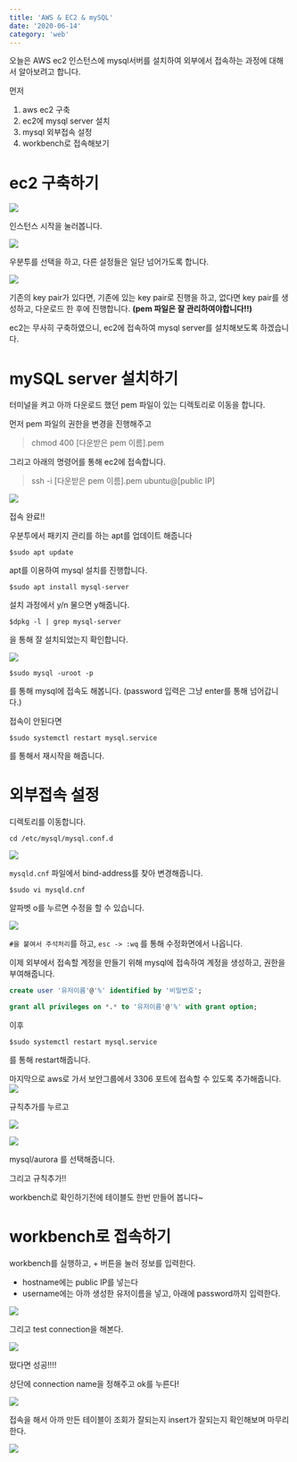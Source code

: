 ```yaml
---
title: 'AWS & EC2 & mySQL'
date: '2020-06-14'
category: 'web'
---
```


오늘은 AWS ec2 인스턴스에 mysql서버를 설치하여 외부에서 접속하는 과정에 대해서 알아보려고 합니다.

먼저
1. aws ec2 구축
2. ec2에 mysql server 설치
3. mysql 외부접속 설정
4. workbench로 접속해보기

# ec2 구축하기
![](https://images.velog.io/images/jotang/post/2dff6f0e-a83c-41e0-8186-39d43b7ab900/image.png)

인스턴스 시작을 눌러봅니다.

![](https://images.velog.io/images/jotang/post/9b86ffd9-6b91-4598-b7a2-35cd4a46b55b/image.png)

우분투를 선택을 하고, 다른 설정들은 일단 넘어가도록 합니다.

![](https://images.velog.io/images/jotang/post/a0551d59-7a98-499c-beda-17690d040a44/image.png)

기존의 key pair가 있다면, 기존에 있는 key pair로 진행을 하고, 없다면 key pair를 생성하고, 다운로드 한 후에 진행합니다.
**(pem 파일은 잘 관리하여야합니다!!)**

ec2는 무사히 구축하였으니, ec2에 접속하여 mysql server를 설치해보도록 하겠습니다.

# mySQL server 설치하기

터미널을 켜고 아까 다운로드 했던 pem 파일이 있는 디렉토리로 이동을 합니다.

먼저 pem 파일의 권한을 변경을 진행해주고

>chmod 400 [다운받은 pem 이름].pem

그리고 아래의 명령어를 통해 ec2에 접속합니다.
>ssh -i [다운받은 pem 이름].pem ubuntu@[public IP]

![](https://images.velog.io/images/jotang/post/1f8b3022-a3e9-4275-bb78-ba2873325c02/image.png)

접속 완료!!

우분투에서 패키지 관리를 하는 apt를 업데이트 해줍니다
```
$sudo apt update
```

apt를 이용하여 mysql 설치를 진행합니다.
```
$sudo apt install mysql-server
```
설치 과정에서 y/n 물으면 y해줍니다.

```
$dpkg -l | grep mysql-server
````
을 통해 잘 설치되었는지 확인합니다.

![](https://images.velog.io/images/jotang/post/8474d18d-7289-4f01-b106-55e656e25065/image.png)

```
$sudo mysql -uroot -p
````
를 통해 mysql에 접속도 해봅니다.
(password 입력은 그냥 enter를 통해 넘어갑니다.)

접속이 안된다면 
```
$sudo systemctl restart mysql.service
````
를 통해서 재시작을 해줍니다.


# 외부접속 설정
디렉토리를 이동합니다.
```
cd /etc/mysql/mysql.conf.d
```

![](https://images.velog.io/images/jotang/post/cf03b11e-583b-411b-9245-e7514069058b/image.png)

`mysqld.cnf` 파일에서 bind-address를 찾아 변경해줍니다.
```
$sudo vi mysqld.cnf
```
알파벳 o를 누르면 수정을 할 수 있습니다.

![](https://images.velog.io/images/jotang/post/b1e6a6b5-1280-4609-a95c-c1c3f6530136/image.png)

`#을 붙여서 주석처리`를 하고, 
`esc -> :wq` 를 통해 수정화면에서 나옵니다.

이제 외부에서 접속할 계정을 만들기 위해 mysql에 접속하여 계정을 생성하고, 권한을 부여해줍니다.

```sql
create user '유저이름'@'%' identified by '비밀번호';
```
```sql
grant all privileges on *.* to '유저이름'@'%' with grant option;
```

이후 
```
$sudo systemctl restart mysql.service
```
를 통해 restart해줍니다.

마지막으로 aws로 가서 보안그룹에서 3306 포트에 접속할 수 있도록 추가해줍니다.
![](https://images.velog.io/images/jotang/post/2aa0b0ee-223b-475f-a424-98bdaaef15de/image.png)

규칙추가를 누르고

![](https://images.velog.io/images/jotang/post/76e55810-ae71-4e99-a4fa-03fbe472bbf0/image.png)

![](https://images.velog.io/images/jotang/post/c73e185b-9034-4826-a08a-e6ac9ea6a119/image.png)

mysql/aurora 를 선택해줍니다.

그리고 규칙추가!!

workbench로 확인하기전에 테이블도 한번 만들어 봅니다~

# workbench로 접속하기
workbench를 실행하고, + 버튼을 눌러 정보를 입력한다.
* hostname에는 public IP를 넣는다
* username에는 아까 생성한 유저이름을 넣고, 아래에 password까지 입력한다.

![](https://images.velog.io/images/jotang/post/c9f06ee0-9ea5-45b6-b7c0-8730c4881f83/image.png)

그리고 test connection을 해본다.

![](https://images.velog.io/images/jotang/post/bbb77e27-6efe-4b50-8314-bac9c23f9c09/image.png)

떴다면 성공!!!!

상단에
connection name을 정해주고 ok를 누른다!

![](https://images.velog.io/images/jotang/post/c635e950-0c25-4946-afd5-bfaa1fda3871/image.png)

접속을 해서 아까 만든 테이블이 조회가 잘되는지 insert가 잘되는지 확인해보며 마무리한다.

![](https://images.velog.io/images/jotang/post/cb7496ad-dc1d-44e4-a695-bd113e9ffc9b/image.png)


